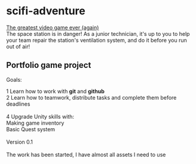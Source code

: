 # scifi-adventure
<a href ="https://frag112.itch.io/very-game?secret=VegzBVemosdouneDRVm6ubJNs0">The greatest video game ever (again)</a><br>
The space station is in danger! As a junior technician, it's up to you to help your team repair the station's ventilation system, and do it before you run out of air!

<h2>Portfolio game project</h2>
Goals:

1 Learn how to work with <b>git</b> and <b>github</b><br>
2 Learn how to teamwork, distribute tasks and complete them before deadlines<br>
<br>
4 Upgrade Unity skills with:<br>
  Making game inventory<br>
  Basic Quest system<br>
  <br>
  Version 0.1<br>
  <br>
  The work has been started, I have almost all assets I need to use

